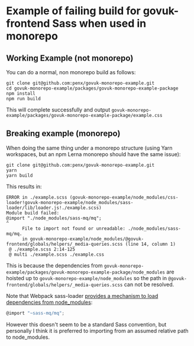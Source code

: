 # Example of failing build for govuk-frontend Sass when used in monorepo

## Working Example (not monorepo)

You can do a normal, non monorepo build as follows:

```
git clone git@github.com:penx/govuk-monorepo-example.git
cd govuk-monorepo-example/packages/govuk-monorepo-example-package
npm install
npm run build
```

This will complete successfully and output `govuk-monorepo-example/packages/govuk-monorepo-example-package/example.css`

## Breaking example (monorepo)

When doing the same thing under a monorepo structure (using Yarn workspaces, but an npm Lerna monorepo should have the same issue):

```
git clone git@github.com:penx/govuk-monorepo-example.git
yarn
yarn build
```

This results in:

```
ERROR in ./example.scss (govuk-monorepo-example/node_modules/css-loader!govuk-monorepo-example/node_modules/sass-loader/lib/loader.js!./example.scss)
Module build failed:
@import "./node_modules/sass-mq/mq";
^
      File to import not found or unreadable: ./node_modules/sass-mq/mq.
      in govuk-monorepo-example/node_modules/@govuk-frontend/globals/helpers/_media-queries.scss (line 14, column 1)
 @ ./example.scss 2:14-125
 @ multi ./example.scss ./example.css
 ```

This is because the dependencies from `govuk-monorepo-example/packages/govuk-monorepo-example-package/node_modules` are hoisted up to `govuk-monorepo-example/node_modules` so the path in `@govuk-frontend/globals/helpers/_media-queries.scss` can not be resolved.

Note that Webpack sass-loader [provides a mechanism to load dependencies from node_modules](https://github.com/webpack-contrib/sass-loader#imports):

```js
@import "~sass-mq/mq";
```

However this doesn't seem to be a standard Sass convention, but personally I think it is preferred to importing from an assumed relative path to node_modules.
